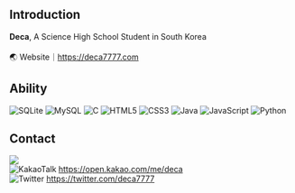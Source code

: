 ## Introduction
**Deca**, A Science High School Student in South Korea
<br><br>
🌏 Website｜https://deca7777.com
## Ability
![SQLite](https://img.shields.io/badge/sqlite-%2307405e.svg?style=for-the-badge&logo=sqlite&logoColor=white)
![MySQL](https://img.shields.io/badge/mysql-%2300f.svg?style=for-the-badge&logo=mysql&logoColor=white)
![C](https://img.shields.io/badge/c-%2300599C.svg?style=for-the-badge&logo=c&logoColor=white)
![HTML5](https://img.shields.io/badge/html5-%23E34F26.svg?style=for-the-badge&logo=html5&logoColor=white)
![CSS3](https://img.shields.io/badge/css3-%231572B6.svg?style=for-the-badge&logo=css3&logoColor=white)
![Java](https://img.shields.io/badge/java-%23ED8B00.svg?style=for-the-badge&logo=java&logoColor=white)
![JavaScript](https://img.shields.io/badge/javascript-%23323330.svg?style=for-the-badge&logo=javascript&logoColor=%23F7DF1E)
![Python](https://img.shields.io/badge/python-3670A0?style=for-the-badge&logo=python&logoColor=ffdd54)

## Contact
<a herf="https://deca7777.com/discord"><img src="https://img.shields.io/badge/Discord-%235865F2.svg?style=for-the-badge&logo=discord&logoColor=white"></a><br>
![KakaoTalk](https://img.shields.io/badge/kakaotalk-ffcd00.svg?style=for-the-badge&logo=kakaotalk&logoColor=000000) https://open.kakao.com/me/deca<br>
![Twitter](https://img.shields.io/badge/Twitter-%231DA1F2.svg?style=for-the-badge&logo=Twitter&logoColor=white) https://twitter.com/deca7777<br>

